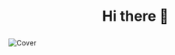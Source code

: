 # <p align="center">Hi there 👋</p>

![Cover](https://github.com/gramosukaj/gramosukaj/blob/master/img/terminal.jpg)
